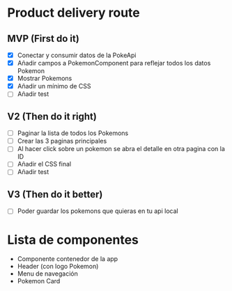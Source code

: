 # Product delivery route

## MVP (First do it)

- [x] Conectar y consumir datos de la PokeApi
- [x] Añadir campos a PokemonComponent para reflejar todos los datos Pokemon
- [x] Mostrar Pokemons
- [x] Añadir un mínimo de CSS
- [ ] Añadir test

## V2 (Then do it right)

- [ ] Paginar la lista de todos los Pokemons
- [ ] Crear las 3 paginas principales
- [ ] Al hacer click sobre un pokemon se abra el detalle en otra pagina con la ID
- [ ] Añadir el CSS final
- [ ] Añadir test

## V3 (Then do it better)

-[ ] Poder guardar los pokemons que quieras en tu api local

# Lista de componentes

- Componente contenedor de la app
- Header (con logo Pokemon)
- Menu de navegación
- Pokemon Card
